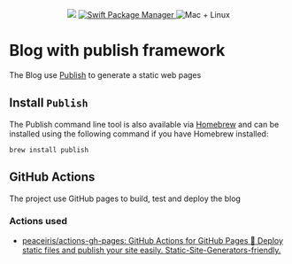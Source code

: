 <p align="center">
    <img src="https://img.shields.io/badge/Swift-5.5-orange.svg" />
    <a href="https://swift.org/package-manager">
        <img src="https://img.shields.io/badge/swiftpm-compatible-brightgreen.svg?style=flat" alt="Swift Package Manager" />
    </a>
     <img src="https://img.shields.io/badge/platforms-mac+linux-brightgreen.svg?style=flat" alt="Mac + Linux" />
</p>

# Blog with publish framework

The Blog use [Publish](https://github.com/JohnSundell/Publish/tree/master) to generate a static web pages

## Install `Publish`

The Publish command line tool is also available via [Homebrew](https://brew.sh) and can be installed using the following command if you have Homebrew installed:

```
brew install publish
```

## GitHub Actions

The project use GitHub pages to build, test and deploy the blog

### Actions used

- [peaceiris/actions-gh-pages: GitHub Actions for GitHub Pages 🚀 Deploy static files and publish your site easily. Static-Site-Generators-friendly.](https://github.com/peaceiris/actions-gh-pages)
